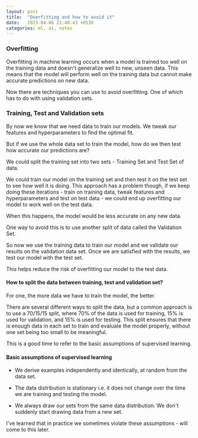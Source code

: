 ```yaml
---
layout: post
title:  "Overfitting and how to avoid it"
date:   2023-04-06 21:48:43 +0530
categories: ml, ai, notes
---
```

### Overfitting

Overfitting in machine learning occurs when a model is trained too well on the training data and doesn't generalize well to new, unseen data. This means that the model will perform well on the training data but cannot make accurate predictions on new data.

Now there are techniques you can use to avoid overfitting. One of which has to do with using validation sets.

### Training, Test and Validation sets

By now we know that we need data to train our models. We tweak our features and hyperparameters to find the optimal fit.

But if we use the whole data set to train the model, how do we then test how accurate our predictions are?

We could split the training set into two sets - Training Set and Test Set of data.

We could train our model on the training set and then test it on the test set to see how well it is doing. This approach has a problem though, if we keep doing these iterations - train on training data, tweak features and hyperparameters and test on test data - we could end up overfitting our model to work well on the test data.

When this happens, the model would be less accurate on any new data.

One way to avoid this is to use another split of data called the Validation Set.

So now we use the training data to train our model and we validate our results on the validation data set. Once we are satisfied with the results, we test our model with the test set.

This helps reduce the risk of overfitting our model to the test data.

#### How to split the data between training, test and validation set?

For one, the more data we have to train the model, the better.

There are several different ways to split the data, but a common approach is to use a 70/15/15 split, where 70% of the data is used for training, 15% is used for validation, and 15% is used for testing. This split ensures that there is enough data in each set to train and evaluate the model properly, without one set being too small to be meaningful.

This is a good time to refer to the basic assumptions of supervised learning.

#### Basic assumptions of supervised learning

- We derive examples independently and identically, at random from the data set.
    
- The data distribution is stationary i.e. it does not change over the time we are training and testing the model.
    
- We always draw our sets from the same data distribution. We don't suddenly start drawing data from a new set.
    

I've learned that in practice we sometimes violate these assumptions - will come to this later.